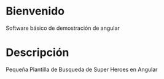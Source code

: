 # Bienvenido 

Software básico de demostración de angular 

# Descripción

Pequeña Plantilla de Busqueda de Super Heroes en Angular
